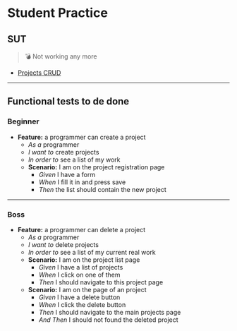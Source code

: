 # Student Practice

## SUT

> 💣 Not working any more

- [Projects CRUD](https://angularbuilders.github.io/angular-budget/projects)

---

## Functional tests to de done

### Beginner

- **Feature:** a programmer can create a project
  - _As a_ programmer
  - _I want to_ create projects
  - _In order to_ see a list of my work
  - **Scenario:** I am on the project registration page
    - _Given_ I have a form
    - _When_ I fill it in and press save
    - _Then_ the list should contain the new project

---

### Boss

- **Feature:** a programmer can delete a project
  - _As a_ programmer
  - _I want to_ delete projects
  - _In order to_ see a list of my current real work
  - **Scenario:** I am on the project list page
    - _Given_ I have a list of projects
    - _When_ I click on one of them
    - _Then_ I should navigate to this project page
  - **Scenario:** I am on the page of an project
    - _Given_ I have a delete button
    - _When_ I click the delete button
    - _Then_ I should navigate to the main projects page
    - _And Then_ I should not found the deleted project
